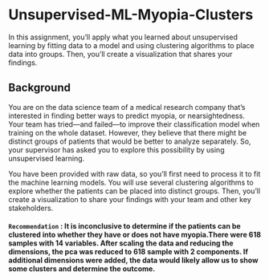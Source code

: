 # Unsupervised-ML-Myopia-Clusters

In this assignment, you’ll apply what you learned about unsupervised learning by fitting data to a model and using clustering algorithms to place data into groups. Then, you’ll create a visualization that shares your findings.

## Background

You are on the data science team of a medical research company that’s interested in finding better ways to predict myopia, or nearsightedness. Your team has tried—and failed—to improve their classification model when training on the whole dataset. However, they believe that there might be distinct groups of patients that would be better to analyze separately. So, your supervisor has asked you to explore this possibility by using unsupervised learning.

You have been provided with raw data, so you’ll first need to process it to fit the machine learning models. You will use several clustering algorithms to explore whether the patients can be placed into distinct groups. Then, you’ll create a visualization to share your findings with your team and other key stakeholders.

#### `Recommendation` : It is inconclusive to determine if the patients can be clustered into whether they have or does not have myopia.There were 618 samples with 14 variables. After scaling the data and reducing the dimensions, the pca was reduced to 618 sample with 2 components. If additional dimensions were added, the data would likely allow us to show some clusters and determine the outcome.

